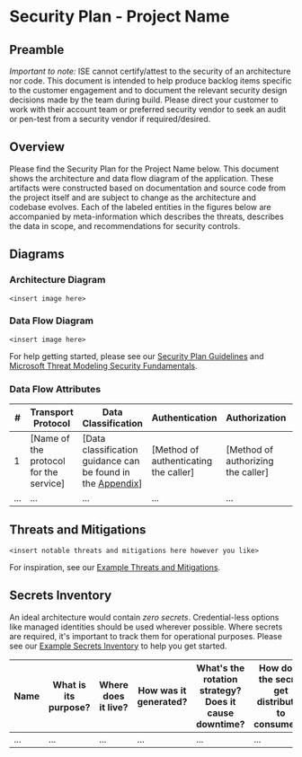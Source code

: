 <!-- ISE Security Checklist Items
Please remove this section before sharing security plan information with your customers.

Complete these tasks and share your progress throughout the engagement at [ISE SecDev Calculator](https://aka.ms/isesecdevcalc).  If guidance is needed on completing the SecureDev checklist items, please see [ISE SecDev Guidance](https://github.com/commercial-software-engineering/ISE-Security-Plan/blob/main/ISE%20Security%20Checklist%20Instructions.md).

- Regularly review security recommendations from Defender for Cloud throughout your engagement as your deploy your code. Remediate findings or create backlog items as appropriate.
- Identify and meet with the customer's security stakeholder during the start, middle, and end of the engagement. Identify and prioritize security requirements, share progress, and hand off unfinished backlog items.
- Meet with an ISE security champion or a member of the Security Tech Domain to review the design for your solution.
- With the help of a champion or the Security TD, review and identify the elements in this security plan template that will be completed during the engagement. Deliver the completed components of this plan to the customer, ideally by committing it in markdown format to the customer's repo, so that they can integrate it into their threat model(s).
-->
# Security Plan - Project Name

## Preamble

*Important to note:* ISE cannot certify/attest to the security of an architecture nor code. This document is intended to help produce backlog items specific to the customer engagement and to document the relevant security design decisions made by the team during build. Please direct your customer to work with their account team or preferred security vendor to seek an audit or pen-test from a security vendor if required/desired.

## Overview

Please find the Security Plan for the Project Name below. This document shows the architecture and data flow diagram of the application. These artifacts were constructed based on documentation and source code from the project itself and are subject to change as the architecture and codebase evolves. Each of the labeled entities in the figures below are accompanied by meta-information which describes the threats, describes the data in scope, and recommendations for security controls.

## Diagrams

### Architecture Diagram

`<insert image here>`

### Data Flow Diagram

`<insert image here>`

For help getting started, please see our [Security Plan Guidelines](https://www.cwcwiki.com/wiki/Security_Plan_Guidelines) and [Microsoft Threat Modeling Security Fundamentals](https://learn.microsoft.com/training/paths/tm-threat-modeling-fundamentals/).

### Data Flow Attributes

| #   | Transport Protocol                     | Data Classification                                                                                                                                           | Authentication                        | Authorization                      | Notes              |
|-----|----------------------------------------|---------------------------------------------------------------------------------------------------------------------------------------------------------------|---------------------------------------|------------------------------------|--------------------|
| 1   | [Name of the protocol for the service] | [Data classification guidance can be found in the [Appendix](https://www.cwcwiki.com/wiki/Security_Plan_Guidelines#Microsoft_Data_Classification_Guidelines)] | [Method of authenticating the caller] | [Method of authorizing the caller] | [Additional Notes] |
| ... | ...                                    | ...                                                                                                                                                           | ...                                   | ...                                | ...                |

## Threats and Mitigations

`<insert notable threats and mitigations here however you like>`

For inspiration, see our [Example Threats and Mitigations](https://www.cwcwiki.com/wiki/Security_Plan_Guidelines#Example_Threats_and_Mitigations).

## Secrets Inventory

An ideal architecture would contain *zero secrets*. Credential-less options like managed identities should be used wherever possible. Where secrets are required, it's important to track them for operational purposes. Please see our [Example Secrets Inventory](https://www.cwcwiki.com/wiki/Security_Plan_Guidelines#Example_Secrets_Inventory) to help you get started.

| Name | What is its purpose? | Where does it live? | How was it generated? | What's the rotation strategy? Does it cause downtime? | How does the secret get distributed to consumers? | What's the secret's lifespan? |
|------|----------------------|---------------------|-----------------------|-------------------------------------------------------|---------------------------------------------------|-------------------------------|
| ...  | ...                  | ...                 | ...                   | ...                                                   | ...                                               | ...                           |
